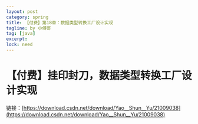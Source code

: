 ```yaml
---
layout: post
category: spring
title: 【付费】第18章：数据类型转换工厂设计实现
tagline: by 小傅哥
tag: [java]
excerpt: 
lock: need
---
```


# 【付费】挂印封刀，数据类型转换工厂设计实现

链接：[https://download.csdn.net/download/Yao__Shun__Yu/21009038](https://download.csdn.net/download/Yao__Shun__Yu/21009038)